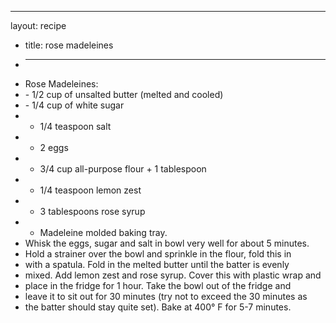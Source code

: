 ---
layout: recipe
* title: rose madeleines
* ---
* Rose Madeleines:
* \- 1/2 cup of unsalted butter (melted and cooled)
* \- 1/4 cup of white sugar
* - 1/4 teaspoon salt
* - 2 eggs
* - 3/4 cup all-purpose flour + 1 tablespoon
* - 1/4 teaspoon lemon zest
* - 3 tablespoons rose syrup
* - Madeleine molded baking tray.
* Whisk the eggs, sugar and salt in bowl very well for about 5 minutes.
* Hold a strainer over the bowl and sprinkle in the flour, fold this in
* with a spatula. Fold in the melted butter until the batter is evenly
* mixed. Add lemon zest and rose syrup. Cover this with plastic wrap and
* place in the fridge for 1 hour. Take the bowl out of the fridge and
* leave it to sit out for 30 minutes (try not to exceed the 30 minutes as
* the batter should stay quite set). Bake at 400° F for 5-7 minutes.

